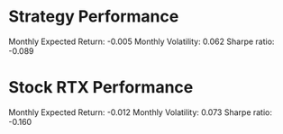 # Strategy Performance
Monthly Expected Return: -0.005
Monthly Volatility: 0.062
Sharpe ratio: -0.089
# Stock RTX Performance
Monthly Expected Return: -0.012
Monthly Volatility: 0.073
Sharpe ratio: -0.160
